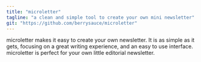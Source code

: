 ```yaml
---
title: "microletter"
tagline: "a clean and simple tool to create your own mini newsletter"
git: "https://github.com/berrysauce/microletter"
---
```


microletter makes it easy to create your own newsletter. It is as simple as it gets, focusing on a great writing experience, and an easy to use interface. microletter is perfect for your own little editorial newsletter.